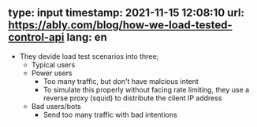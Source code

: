 type: input
timestamp: 2021-11-15 12:08:10
url: https://ably.com/blog/how-we-load-tested-control-api
lang: en
---

* They devide load test scenarios into three;
  - Typical users
  - Power users
    - Too many traffic, but don't have malcious intent
    - To simulate this properly without facing rate limiting, they use a reverse proxy (squid) to distribute the client IP address
  - Bad users/bots
    - Send too many traffic with bad intentions
